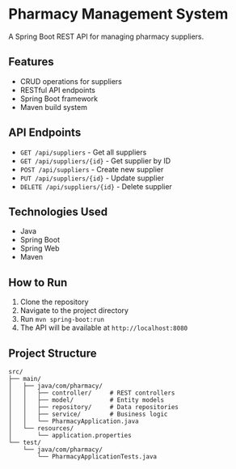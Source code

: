 # Pharmacy Management System

A Spring Boot REST API for managing pharmacy suppliers.

## Features

- CRUD operations for suppliers
- RESTful API endpoints
- Spring Boot framework
- Maven build system

## API Endpoints

- `GET /api/suppliers` - Get all suppliers
- `GET /api/suppliers/{id}` - Get supplier by ID
- `POST /api/suppliers` - Create new supplier
- `PUT /api/suppliers/{id}` - Update supplier
- `DELETE /api/suppliers/{id}` - Delete supplier

## Technologies Used

- Java
- Spring Boot
- Spring Web
- Maven

## How to Run

1. Clone the repository
2. Navigate to the project directory
3. Run `mvn spring-boot:run`
4. The API will be available at `http://localhost:8080`

## Project Structure

```
src/
├── main/
│   ├── java/com/pharmacy/
│   │   ├── controller/     # REST controllers
│   │   ├── model/          # Entity models
│   │   ├── repository/     # Data repositories
│   │   ├── service/        # Business logic
│   │   └── PharmacyApplication.java
│   └── resources/
│       └── application.properties
└── test/
    └── java/com/pharmacy/
        └── PharmacyApplicationTests.java
```